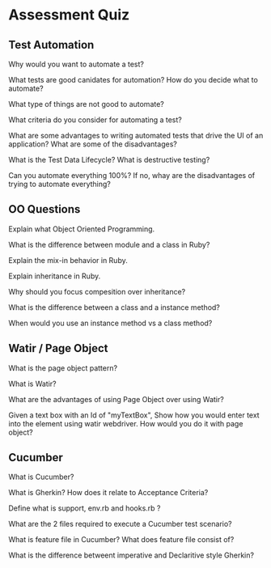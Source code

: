 # Assessment Quiz 
 
 ## Test Automation

Why would you want to automate a test?

What tests are good canidates for automation? How do you decide what to automate?

What type of things are not good to automate?

What criteria do you consider for automating a test?

What are some advantages to writing automated tests that drive the UI of an application? What are some of the disadvantages?
 
What is the Test Data Lifecycle? What is destructive testing?

Can you automate everything 100%? If no, whay are the disadvantages of trying to automate everything?


 ## OO Questions

Explain what Object Oriented Programming.
 
 What is the difference between module and a class in Ruby?

 Explain the mix-in behavior in Ruby.

 Explain inheritance in Ruby.

 Why should you focus compesition over inheritance?

 What is the difference between a class and a instance method?

 When would you use an instance method vs a class method?


 ## Watir / Page Object

What is the page object pattern?

What is Watir?

What are the advantages of using Page Object over using Watir?

Given a text box with an Id of "myTextBox", Show how you would enter text into the element using watir webdriver. How would you do it with page object?


 ## Cucumber

What is Cucumber?

 What is Gherkin? How does it relate to Acceptance Criteria?

Define what is support, env.rb and hooks.rb ?

 What are the 2 files required to execute a Cucumber test scenario?

What is feature file in Cucumber? What does feature file consist of?


 What is the difference betweent imperative and Declaritive style Gherkin?

